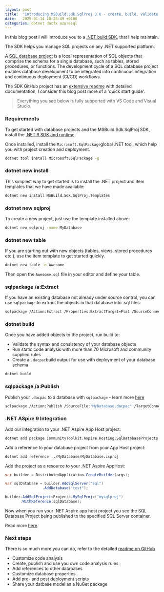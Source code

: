 ```yaml
---
layout: post
title:  "Introducing MSBuild.Sdk.SqlProj 3.0 - create, build, validate, analyze, pack and deploy SQL database projects with .NET 9"
date:   2025-01-14 18:28:49 +0100
categories: dotnet dacfx azuresql
---
```


In this blog post I will introduce you to a [.NET build SDK](https://github.com/rr-wfm/MSBuild.Sdk.SqlProj), that I help maintain.

The SDK helps you manage SQL projects on any .NET supported platform.

A [SQL database project](https://learn.microsoft.com/sql/tools/sql-database-projects/sql-database-projects?WT.mc_id=DT-MVP-4025156) is a local representation of SQL objects that comprise the schema for a single database, such as tables, stored procedures, or functions. The development cycle of a SQL database project enables database development to be integrated into continuous integration and continuous deployment (CI/CD) workflows.

The SDK GitHub project has an [extensive readme](https://github.com/rr-wfm/MSBuild.Sdk.SqlProj/blob/master/README.md) with detailed documentation, I consider this blog post more of a 'quick start guide'.

> Everything you see below is fully supported with VS Code and Visual Studio.

### Requirements

To get started with database projects and the MSBuild.Sdk.SqlProj SDK, install the [.NET 9 SDK and runtime](https://dotnet.microsoft.com/download).

Once installed, install the `Microsoft.SqlPackage`global .NET tool, which help you with project creation and deployment.

```bash
dotnet tool install Microsoft.SqlPackage -g
```

### dotnet new install

This simplest way to get started is to install the .NET project and item templates that we have made available:

```bash
dotnet new install MSBuild.Sdk.SqlProj.Templates
```

### dotnet new sqlproj

To create a new project, just use the template installed above:

```bash
dotnet new sqlproj -name MyDatabase
```

### dotnet new table

If you are starting out with new objects (tables, views, stored procedures etc.), use the item template to get started quickly.

```bash
dotnet new table -n Awesome
```

Then open the `Awesome.sql` file in your editor and define your table.

### sqlpackage /a:Extract

If you have an existing database not already under source control, you can use `sqlpackage` to extract the objects in that database into .sql files:

```bash
sqlpackage /Action:Extract /Properties:ExtractTarget=Flat /SourceConnectionString:"<connection_string>" /TargetFile:Tables
```

### dotnet build

Once you have added objects to the project, run build to:

- Validate the syntax and consistency of your database objects
- Run static code analysis with more than 70 Microsoft and community supplied rules
- Create a `.dacpac`build output for use with deployment of your database schema 

```bash
dotnet build
```

### sqlpackage /a:Publish

Publish your `.dacpac` to a database with `sqlpackage` - learn more [here](https://learn.microsoft.com/sql/tools/sqlpackage/sqlpackage-publish?WT.mc_id=DT-MVP-4025156)

```bash
sqlpackage /Action:Publish /SourceFile:"MyDatabase.dacpac" /TargetConnectionString:"Server=tcp:{yourserver}.database.windows.net,1433;Initial Catalog=MyDatabase;User ID=sqladmin;Password={your_password};Encrypt=True;TrustServerCertificate=False;Connection Timeout=30;"
```

### .NET ASpire 9 Integration

Add our integration to your .NET Aspire App Host project:

```bash
dotnet add package CommunityToolkit.Aspire.Hosting.SqlDatabaseProjects
```

Add a reference to your database project from your App Host project:

```bash
dotnet add reference ../MyDatabase/MyDatabase.csproj
```

Add the project as a resource to your .NET Aspire AppHost:

```csharp
var builder = DistributedApplication.CreateBuilder(args);

var sqlDatabase = builder.AddSqlServer("sql")
                 .AddDatabase("test");

builder.AddSqlProject<Projects.MySqlProj>("mysqlproj")
       .WithReference(sqlDatabase);
```

Now when you run your .NET Aspire app host project you see the SQL Database Project being published to the specified SQL Server container.

Read more [here](https://learn.microsoft.com/dotnet/aspire/community-toolkit/hosting-sql-database-projects?WT.mc_id=DT-MVP-4025156).

### Next steps 

There is so much more you can do, refer to the detailed  [readme on GitHub](https://github.com/rr-wfm/MSBuild.Sdk.SqlProj/README.md)

- Customize code analysis
- Create, publish and use you own code analysis rules
- Add references to other databases 
- Customize database properties
- Add pre- and post deployment scripts
- Share your datbase model as a NuGet package
